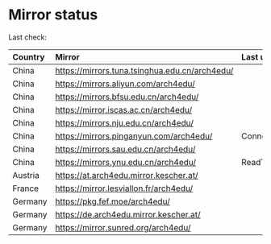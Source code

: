 <script src="./time.js"></script>
# Mirror status
Last check: <script type="text/javascript">localize(1677731132.3458774);</script>

|Country|Mirror|Last update|
|:------|:-----|:----------|
|China|https://mirrors.tuna.tsinghua.edu.cn/arch4edu/|<script type="text/javascript">localize(1677696326);</script>|
|China|https://mirrors.aliyun.com/arch4edu/|<script type="text/javascript">localize(1677652675);</script>|
|China|https://mirrors.bfsu.edu.cn/arch4edu/|<script type="text/javascript">localize(1677696326);</script>|
|China|https://mirror.iscas.ac.cn/arch4edu/|<script type="text/javascript">localize(1677696326);</script>|
|China|https://mirrors.nju.edu.cn/arch4edu/|<script type="text/javascript">localize(1677652675);</script>|
|China|https://mirrors.pinganyun.com/arch4edu/|ConnectionError|
|China|https://mirrors.sau.edu.cn/arch4edu/|<script type="text/javascript">localize(1673850842);</script>|
|China|https://mirrors.ynu.edu.cn/arch4edu/|ReadTimeout|
|Austria|https://at.arch4edu.mirror.kescher.at/|<script type="text/javascript">localize(1677696326);</script>|
|France|https://mirror.lesviallon.fr/arch4edu/|<script type="text/javascript">localize(1677696326);</script>|
|Germany|https://pkg.fef.moe/arch4edu/|<script type="text/javascript">localize(1677696326);</script>|
|Germany|https://de.arch4edu.mirror.kescher.at/|<script type="text/javascript">localize(1677696326);</script>|
|Germany|https://mirror.sunred.org/arch4edu/|<script type="text/javascript">localize(1677696326);</script>|

<script src="./tablefilter/tablefilter.js"></script>
<script src="./table.js"></script>